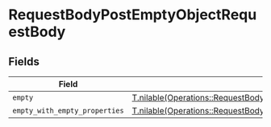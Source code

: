 # RequestBodyPostEmptyObjectRequestBody


## Fields

| Field                                                                                                                                                                            | Type                                                                                                                                                                             | Required                                                                                                                                                                         | Description                                                                                                                                                                      |
| -------------------------------------------------------------------------------------------------------------------------------------------------------------------------------- | -------------------------------------------------------------------------------------------------------------------------------------------------------------------------------- | -------------------------------------------------------------------------------------------------------------------------------------------------------------------------------- | -------------------------------------------------------------------------------------------------------------------------------------------------------------------------------- |
| `empty`                                                                                                                                                                          | [T.nilable(Operations::RequestBodyPostEmptyObjectRequestBodyEmpty)](../../models/operations/requestbodypostemptyobjectrequestbodyempty.md)                                       | :heavy_minus_sign:                                                                                                                                                               | N/A                                                                                                                                                                              |
| `empty_with_empty_properties`                                                                                                                                                    | [T.nilable(Operations::RequestBodyPostEmptyObjectRequestBodyEmptyWithEmptyProperties)](../../models/operations/requestbodypostemptyobjectrequestbodyemptywithemptyproperties.md) | :heavy_minus_sign:                                                                                                                                                               | N/A                                                                                                                                                                              |